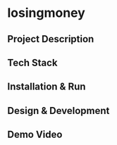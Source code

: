 # losingmoney

## Project Description

## Tech Stack

## Installation & Run

## Design & Development

## Demo Video 